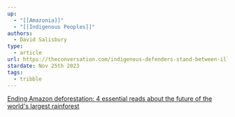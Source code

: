 ```yaml
---
up:
  - "[[Amazonia]]"
  - "[[Indigenous Peoples]]"
authors:
  - David Salisbury
type:
  - article
url: https://theconversation.com/indigenous-defenders-stand-between-illegal-roads-and-survival-of-the-amazon-rainforest-brazils-election-could-be-a-turning-point-190550
stardate: Nov 25th 2023
tags:
  - tribble
---
```

[Ending Amazon deforestation: 4 essential reads about the future of the world's largest rainforest](https://theconversation.com/ending-amazon-deforestation-4-essential-reads-about-the-future-of-the-worlds-largest-rainforest-194800)